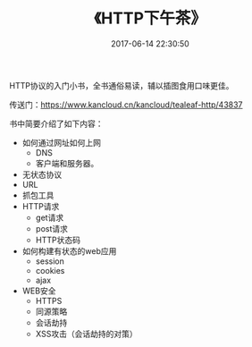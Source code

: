 ﻿---
title: 《HTTP下午茶》 #文章页面上的显示名称，可以任意修改，不会出现在URL中
date: 2017-06-14 22:30:50 #文章生成时间，一般不改，当然也可以任意修改
categories: 读书笔记 #分类
tags: [读书笔记, 前端] #文章标签，可空，多标签请用格式，注意:后面有个空格
description: 一本小书
---

HTTP协议的入门小书，全书通俗易读，辅以插图食用口味更佳。

<!-- more -->

传送门：https://www.kancloud.cn/kancloud/tealeaf-http/43837

书中简要介绍了如下内容：

* 如何通过网址如何上网
	* DNS
	* 客户端和服务器。
* 无状态协议
* URL
* 抓包工具
* HTTP请求
	* get请求
	* post请求
	* HTTP状态码
* 如何构建有状态的web应用
	* session
	* cookies
	* ajax
* WEB安全
	* HTTPS
	* 同源策略
	* 会话劫持
	* XSS攻击（会话劫持的对策）
